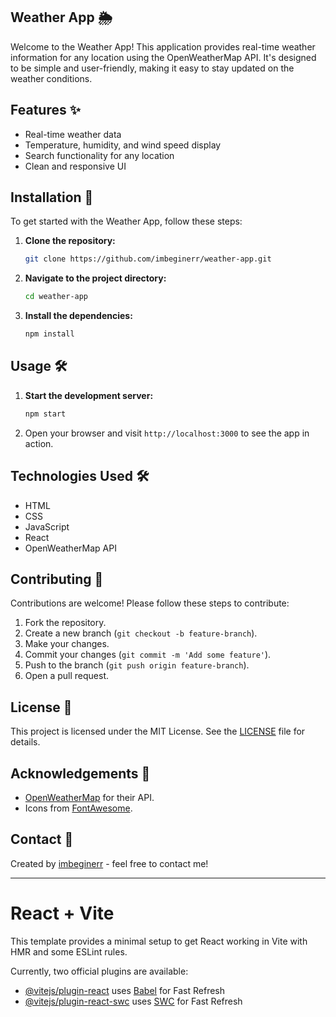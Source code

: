 
## Weather App 🌦️

Welcome to the Weather App! This application provides real-time weather information for any location using the OpenWeatherMap API. It's designed to be simple and user-friendly, making it easy to stay updated on the weather conditions.

## Features ✨

- Real-time weather data
- Temperature, humidity, and wind speed display
- Search functionality for any location
- Clean and responsive UI

## Installation 🚀

To get started with the Weather App, follow these steps:

1. **Clone the repository:**
   ```sh
   git clone https://github.com/imbeginerr/weather-app.git
   ```
2. **Navigate to the project directory:**
   ```sh
   cd weather-app
   ```
3. **Install the dependencies:**
   ```sh
   npm install
   ```

## Usage 🛠️

1. **Start the development server:**
   ```sh
   npm start
   ```
2. Open your browser and visit `http://localhost:3000` to see the app in action.

## Technologies Used 🛠️

- HTML
- CSS
- JavaScript
- React
- OpenWeatherMap API

## Contributing 🤝

Contributions are welcome! Please follow these steps to contribute:

1. Fork the repository.
2. Create a new branch (`git checkout -b feature-branch`).
3. Make your changes.
4. Commit your changes (`git commit -m 'Add some feature'`).
5. Push to the branch (`git push origin feature-branch`).
6. Open a pull request.

## License 📄

This project is licensed under the MIT License. See the [LICENSE](LICENSE) file for details.

## Acknowledgements 🙏

- [OpenWeatherMap](https://openweathermap.org/) for their API.
- Icons from [FontAwesome](https://fontawesome.com/).

## Contact 📧

Created by [imbeginerr](https://github.com/imbeginerr) - feel free to contact me!

---


# React + Vite

This template provides a minimal setup to get React working in Vite with HMR and some ESLint rules.

Currently, two official plugins are available:

- [@vitejs/plugin-react](https://github.com/vitejs/vite-plugin-react/blob/main/packages/plugin-react/README.md) uses [Babel](https://babeljs.io/) for Fast Refresh
- [@vitejs/plugin-react-swc](https://github.com/vitejs/vite-plugin-react-swc) uses [SWC](https://swc.rs/) for Fast Refresh
